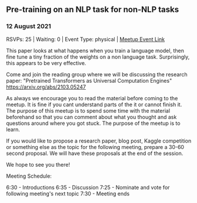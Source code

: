 ## Pre-training on an NLP task for non-NLP tasks
### 12 August 2021
RSVPs: 25 | Waiting: 0 | Event Type: physical | [Meetup Event Link](https://www.meetup.com/Data-Science-Discussion-Auckland/events/278866779)

This paper looks at what happens when you train a language model, then fine tune a tiny fraction of the weights on a non language task. Surprisingly, this appears to be very effective.

Come and join the reading group where we will be discussing the research paper: "Pretrained Transformers as Universal Computation Engines" https://arxiv.org/abs/2103.05247

As always we encourage you to read the material before coming to the meetup. It is fine if you cant understand parts of the it or cannot finish it. The purpose of this meetup is to spend some time with the material beforehand so that you can comment about what you thought and ask questions around where you got stuck. The purpose of the meetup is to learn.

If you would like to propose a research paper, blog post, Kaggle competition or something else as the topic for the following meeting, prepare a 30-60 second proposal. We will have these proposals at the end of the session.

We hope to see you there!

Meeting Schedule:

6:30 - Introductions
6:35 - Discussion
7:25 - Nominate and vote for following meeting's next topic
7:30 - Meeting ends
